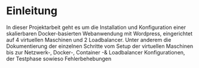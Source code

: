 # Einleitung
In dieser Projektarbeit geht es um die
Installation und Konfiguration einer
skalierbaren Docker-basierten Webanwendung
mit Wordpress, eingerichtet auf 4 virtuellen
Maschinen und 2 Loadbalancer. Unter anderem
die Dokumentierung der einzelnen Schritte vom
Setup der virtuellen Maschinen bis zur
Netzwerk-, Docker-, Container -& Loadbalancer
Konfigurationen, der Testphase sowieso
Fehlerbehebungen